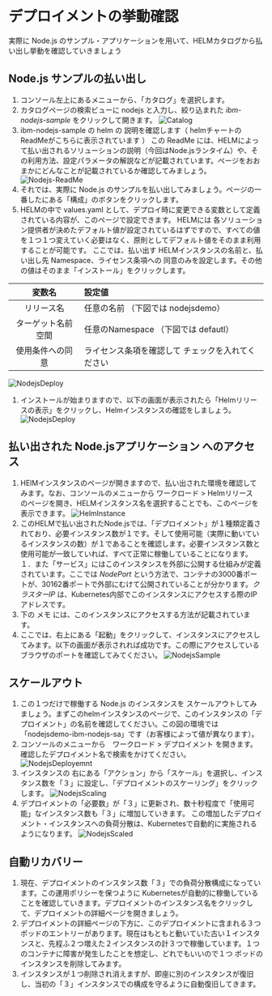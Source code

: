 
# デプロイメントの挙動確認

実際に Node.js のサンプル・アプリケーションを用いて、HELMカタログから払い出し挙動を確認していきましょう

## Node.js サンプルの払い出し

1. コンソール左上にあるメニューから、「カタログ」を選択します。
1. カタログページの検索ビューに nodejs と入力し、絞り込まれた *ibm-nodejs-sample* をクリックして開きます。
![Catalog](https://github.com/ICpTrial/ICPTrialJapan/blob/master/pictures/catalog-nodejs.png)
1. ibm-nodejs-sample の helm の 説明を確認します（ helmチャートのReadMeがこちらに表示されています ）
この ReadMe には、HELMによって払い出されるソリューションの説明（今回はNode.jsランタイム）や、その利用方法、設定パラメータの解説などが記載されています。ページをおおまかにどんなことが記載されているか確認してみましょう。
![Nodejs-ReadMe](https://github.com/ICpTrial/ICPTrialJapan/blob/master/pictures/nodejsreadme.png)
1. それでは、実際に Node.js のサンプルを払い出してみましょう。ページの一番したにある「構成」のボタンをクリックします。
1. HELMの中で values.yaml として、デプロイ時に変更できる変数として定義されている内容が、このページで設定できます。
HELMには 各ソリューション提供者が決めたデフォルト値が設定されているはずですので、すべての値を１つ１つ変えていく必要はなく、原則としてデフォルト値をそのまま利用することが可能です。
ここでは、払い出す HELMインスタンスの名前と、払い出し先 Namespace、ライセンス条項への 同意のみを設定します。その他の値はそのまま「インストール」をクリックします。

|変数名|設定値|
|:---:|:----|
|リリース名|任意の名前 （下図では nodejsdemo）|
|ターゲット名前空間|任意のNamespace （下図では defautl）|
|使用条件への同意|ライセンス条項を確認して チェックを入れてください|

![NodejsDeploy](https://github.com/ICpTrial/ICPTrialJapan/blob/master/pictures/nodejsdeploy.png)
1. インストールが始まりますので、以下の画面が表示されたら「Helmリリースの表示」をクリックし、Helmインスタンスの確認をしましょう。
![NodejsDeploy](https://github.com/ICpTrial/ICPTrialJapan/blob/master/pictures/nodejs-helmrelease.png)

## 払い出された Node.jsアプリケーション へのアクセス

1. HElMインスタンスのページが開きますので、払い出された環境を確認してみます。なお、コンソールのメニューから ワークロード > Helmリリース　のページを開き、HELMインスタンス名を選択することでも、このページを表示できます。
![HelmInstance](https://github.com/ICpTrial/ICPTrialJapan/blob/master/pictures/nodejshelminstance.png)
1. このHELMで払い出されたNode.jsでは、「デプロイメント」が１種類定義されており、必要インスタンス数が１です。そして使用可能（実際に動いているインスタンスの数）が１であることを確認します。必要インスタンス数と使用可能が一致していれば、すべて正常に稼働していることになります。
１．また「サービス」にはこのインスタンスを外部に公開する仕組みが定義されています。ここでは *NodePort* という方法で、コンテナの3000番ポートが、30162番ポートで外部にむけて公開されていることが分かります。*クラスターIP* は、Kubernetes内部でこのインスタンスにアクセスする際のIPアドレスです。
1. 下の メモ には、このインスタンスにアクセスする方法が記載されています。
1. ここでは、右上にある「起動」をクリックして、インスタンスにアクセスしてみます。以下の画面が表示されれば成功です。この際にアクセスしているブラウザのポートを確認してみてください。
![NodejsSample](https://github.com/ICpTrial/ICPTrialJapan/blob/master/pictures/nodejssample.png)

## スケールアウト
1. この１つだけで稼働する Node.js のインスタンスを スケールアウトしてみましょう。まずこのhelmインスタンスのページで、このインスタンスの「デプロイメント」の名前を確認してください。この図の環境では「nodejsdemo-ibm-nodejs-sa」です（お客様によって値が異なります）。
1. コンソールのメニューから　ワークロード > デプロイメント を開きます。確認したデプロイメント名で検索をかけてください。
![NodejsDeployemnt](https://github.com/ICpTrial/ICPTrialJapan/blob/master/pictures/nodejsdeployment.png)
1. インスタンスの 右にある「アクション」から「スケール」を選択し、インスタンス数を「３」に設定し、「デプロイメントのスケーリング」をクリックします。
![NodejsScaling](https://github.com/ICpTrial/ICPTrialJapan/blob/master/pictures/nodejsscaling.png)
1. デプロイメントの「必要数」が「３」に更新され、数十秒程度で「使用可能」なインスタンス数も「３」に増加していきます。
この増加したデプロイメント・インスタンスへの負荷分散は、Kubernetesで自動的に実施されるようになります。
![NodejsScaled](https://github.com/ICpTrial/ICPTrialJapan/blob/master/pictures/nodejsscaled.png)

## 自動リカバリー
1. 現在、デプロイメントのインスタンス数「３」での負荷分散構成になっています。この運用ポリシーを保つように Kubernetesが自動的に稼働していることを確認していきます。デプロイメントのインスタンス名をクリックして、デプロイメントの詳細ページを開きましょう。
1. デプロイメントの詳細ページの下方に、このデプロイメントに含まれる３つポッドのエントリーがあります。現在はもともと動いていた古い１インスタンスと、先程ふ２つ増えた２インスタンスの計３つで稼働しています。１つのコンテナに障害が発生したことを想定し、どれでもいいので１つ ポッドのインスタンスを削除してみます。
1. インスタンスが１つ削除され消えますが、即座に別のインスタンスが復旧し、当初の「３」インスタンスでの構成を守るように自動復旧してきます。
